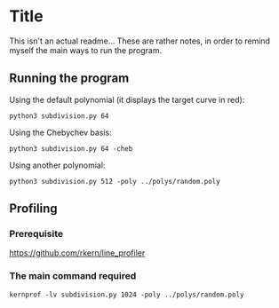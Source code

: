 # Title

This isn't an actual readme...
These are rather notes, in order to remind myself the main ways to run the program.

## Running the program

Using the default polynomial (it displays the target curve in red):

```
python3 subdivision.py 64
```

Using the Chebychev basis:

```
python3 subdivision.py 64 -cheb
```

Using another polynomial:

```
python3 subdivision.py 512 -poly ../polys/random.poly
```

## Profiling

### Prerequisite

https://github.com/rkern/line_profiler

### The main command required

```
kernprof -lv subdivision.py 1024 -poly ../polys/random.poly
```
